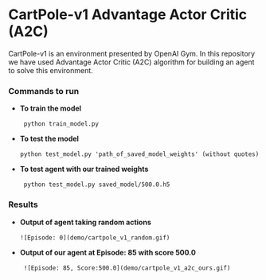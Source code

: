 # CartPole-v1 Advantage Actor Critic (A2C)

CartPole-v1 is an environment presented by OpenAI Gym. In this repository we have used Advantage Actor Critic (A2C) algorithm  for building an agent to solve this environment.

### Commands to run
 * **To train the model**
  
        python train_model.py
        
 *  **To test the model**

        python test_model.py 'path_of_saved_model_weights' (without quotes)

 * **To test agent with our trained weights**
        
        python test_model.py saved_model/500.0.h5


### Results

 *  **Output of agent taking random actions**
 
        ![Episode: 0](demo/cartpole_v1_random.gif)

 * **Output of our agent at Episode: 85 with score 500.0**
        
        ![Episode: 85, Score:500.0](demo/cartpole_v1_a2c_ours.gif)



